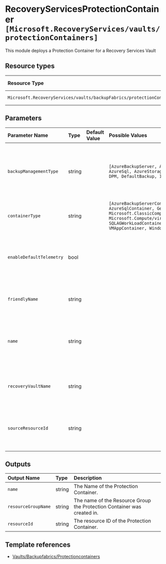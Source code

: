 # RecoveryServicesProtectionContainer `[Microsoft.RecoveryServices/vaults/protectionContainers]`

This module deploys a Protection Container for a Recovery Services Vault

## Resource types

| Resource Type | API Version |
| :-- | :-- |
| `Microsoft.RecoveryServices/vaults/backupFabrics/protectionContainers` | 2021-08-01 |

## Parameters

| Parameter Name | Type | Default Value | Possible Values | Description |
| :-- | :-- | :-- | :-- | :-- |
| `backupManagementType` | string |  | `[AzureBackupServer, AzureIaasVM, AzureSql, AzureStorage, AzureWorkload, DPM, DefaultBackup, Invalid, MAB, ]` | Optional. Backup management type to execute the current Protection Container job. |
| `containerType` | string |  | `[AzureBackupServerContainer, AzureSqlContainer, GenericContainer, Microsoft.ClassicCompute/virtualMachines, Microsoft.Compute/virtualMachines, SQLAGWorkLoadContainer, StorageContainer, VMAppContainer, Windows, ]` | Optional. Type of the container |
| `enableDefaultTelemetry` | bool |  |  | Optional. Enable telemetry via the Customer Usage Attribution ID (GUID). |
| `friendlyName` | string |  |  | Optional. Friendly name of the Protection Container |
| `name` | string |  |  | Required. Name of the Azure Recovery Service Vault Protection Container |
| `recoveryVaultName` | string |  |  | Required. Name of the Azure Recovery Service Vault |
| `sourceResourceId` | string |  |  | Optional. Resource ID of the target resource for the Protection Container  |

## Outputs

| Output Name | Type | Description |
| :-- | :-- | :-- |
| `name` | string | The Name of the Protection Container. |
| `resourceGroupName` | string | The name of the Resource Group the Protection Container was created in. |
| `resourceId` | string | The resource ID of the Protection Container. |

## Template references

- [Vaults/Backupfabrics/Protectioncontainers](https://docs.microsoft.com/en-us/azure/templates/Microsoft.RecoveryServices/2021-08-01/vaults/backupFabrics/protectionContainers)
